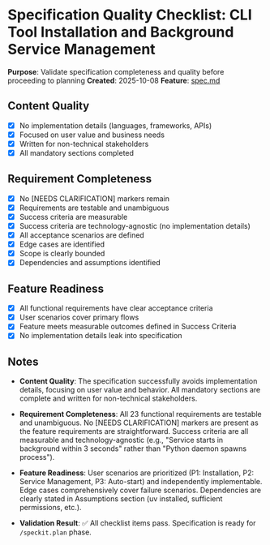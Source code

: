 # Specification Quality Checklist: CLI Tool Installation and Background Service Management

**Purpose**: Validate specification completeness and quality before proceeding to planning
**Created**: 2025-10-08
**Feature**: [spec.md](../spec.md)

## Content Quality

- [x] No implementation details (languages, frameworks, APIs)
- [x] Focused on user value and business needs
- [x] Written for non-technical stakeholders
- [x] All mandatory sections completed

## Requirement Completeness

- [x] No [NEEDS CLARIFICATION] markers remain
- [x] Requirements are testable and unambiguous
- [x] Success criteria are measurable
- [x] Success criteria are technology-agnostic (no implementation details)
- [x] All acceptance scenarios are defined
- [x] Edge cases are identified
- [x] Scope is clearly bounded
- [x] Dependencies and assumptions identified

## Feature Readiness

- [x] All functional requirements have clear acceptance criteria
- [x] User scenarios cover primary flows
- [x] Feature meets measurable outcomes defined in Success Criteria
- [x] No implementation details leak into specification

## Notes

- **Content Quality**: The specification successfully avoids implementation details, focusing on user value and behavior. All mandatory sections are complete and written for non-technical stakeholders.

- **Requirement Completeness**: All 23 functional requirements are testable and unambiguous. No [NEEDS CLARIFICATION] markers are present as the feature requirements are straightforward. Success criteria are all measurable and technology-agnostic (e.g., "Service starts in background within 3 seconds" rather than "Python daemon spawns process").

- **Feature Readiness**: User scenarios are prioritized (P1: Installation, P2: Service Management, P3: Auto-start) and independently implementable. Edge cases comprehensively cover failure scenarios. Dependencies are clearly stated in Assumptions section (uv installed, sufficient permissions, etc.).

- **Validation Result**: ✅ All checklist items pass. Specification is ready for `/speckit.plan` phase.
